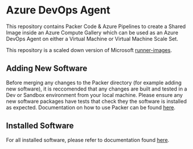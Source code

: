 # Azure DevOps Agent 

This repository contains Packer Code & Azure Pipelines to create a Shared Image inside an Azure Compute Gallery which can be used as an Azure DevOps Agent on either a Virtual Machine or Virtual Machine Scale Set.

This repository is a scaled down version of Microsoft [runner-images](https://github.com/actions/runner-images).

## Adding New Software

Before merging any changes to the Packer directory (for example adding new software), it is reccomended that any changes are built and tested in a Dev or Sandbox environment from your local machine. Please ensure any new software packages have tests that check they the software is installed as expected. Documentation on how to use Packer can be found [here](https://developer.hashicorp.com/packer/plugins/builders/azure/arm).

## Installed Software

For all installed software, please refer to documentation found [here](https://github.com/hmcts/azure-devops-packer/tree/master/images/linux/ubuntu2204.md).